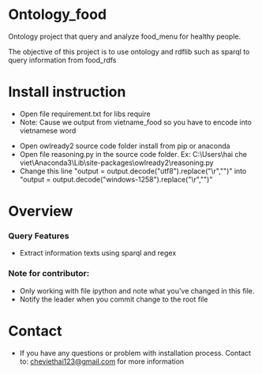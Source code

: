 # Ontology_food

Ontology project that query and analyze food_menu for healthy people.

The objective of this project is to use ontology and rdflib such as sparql to query information from food_rdfs

# Install instruction
* Open file requirement.txt for libs require
* Note: Cause we output from vietname_food so you have to encode into vietnamese word
- Open owlready2 source code folder install from pip or anaconda
- Open file reasoning.py in the source code folder. Ex: C:\Users\hai che viet\Anaconda3\Lib\site-packages\owlready2\reasoning.py
- Change this line "output = output.decode("utf8").replace("\r","")" into "output = output.decode("windows-1258").replace("\r","")"

# Overview

### Query Features 

* Extract information texts using sparql and regex 

### Note for contributor:
* Only working with file ipython and note what you've changed in this file.
* Notify the leader when you commit change to the root file 

# Contact
* If you have any questions or problem with installation process. Contact to: cheviethai123@gmail.com for more information
